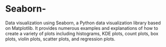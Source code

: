 # Seaborn-
Data visualization using Seaborn, a Python data visualization library based on Matplotlib. It provides numerous examples and explanations of how to create a variety of plots including histograms, KDE plots, count plots, box plots, violin plots, scatter plots, and regression plots.
